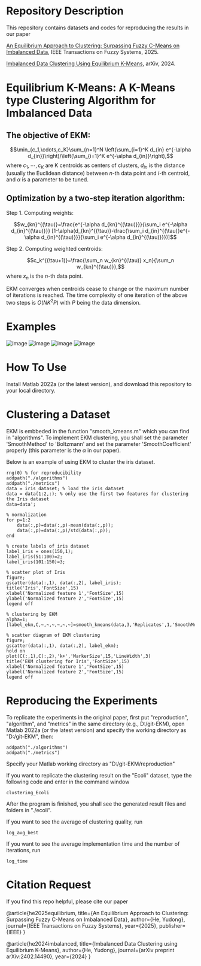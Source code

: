 # Repository Description
This repository contains datasets and codes for reproducing the results in our paper 

[An Equilibrium Approach to Clustering: Surpassing Fuzzy C-Means on Imbalanced Data](https://ieeexplore.ieee.org/abstract/document/11098663?casa_token=nU3bzhglXaoAAAAA:y8OxfWenI9VPh9ZxYtv3f_m81P0REdr0Dba-8M-o44u7kN4wOj-kGzLa_YdkJm_3k1AYB6mt), IEEE Transactions on Fuzzy Systems, 2025.

[Imbalanced Data Clustering Using Equilibrium K-Means](https://arxiv.org/abs/2402.14490v3), arXiv, 2024.

# Equilibrium K-Means: A K-Means type Clustering Algorithm for Imbalanced Data
## The objective of EKM:

$$\min_{c_1,\cdots,c_K}\sum_{n=1}^N \left(\sum_{i=1}^K d_{in} e^{-\alpha d_{in}}\right)/\left(\sum_{i=1}^K e^{-\alpha d_{in}}\right),$$
where $c_1,\cdots,c_K$ are K centroids as centers of clusters, $d_{in}$ is the distance (usually the Euclidean distance) between $n$-th data point and $i$-th centroid, and $\alpha$ is a parameter to be tuned.

## Optimization by a two-step iteration algorithm:

Step 1. Computing weights:

$$w_{kn}^{(\tau)}=\frac{e^{-\alpha d_{kn}^{(\tau)}}}{\sum_i e^{-\alpha d_{in}^{(\tau)}}} [1-\alpha(d_{kn}^{(\tau)}-\frac{\sum_i d_{in}^{(\tau)}e^{-\alpha d_{in}^{(\tau)}}}{\sum_i e^{-\alpha d_{in}^{(\tau)}}})]$$

Step 2. Computing weighted centroids:

$$c_k^{(\tau+1)}=\frac{\sum_n w_{kn}^{(\tau)} x_n}{\sum_n w_{kn}^{(\tau)}},$$
where $x_n$ is the $n$-th data point.

EKM converges when centroids cease to change or the maximum number of iterations is reached. The time complexity of one iteration of the above two steps is $O(NK^2P)$ with $P$ being the data dimension.

# Examples
![image](https://github.com/ydcnanhe/Imbalanced-Data-Clustering-using-Equilibrium-K-Means/assets/52923246/8798b7d4-6935-457a-b926-d5118899b9f7)
![image](https://github.com/ydcnanhe/Imbalanced-Data-Clustering-using-Equilibrium-K-Means/assets/52923246/f62bf735-0936-4f6a-9bc9-72b4c7115c8a)
![image](https://github.com/ydcnanhe/Imbalanced-Data-Clustering-using-Equilibrium-K-Means/assets/52923246/9ac03f80-d7d6-4a84-b2b9-f90bfc78259c)
![image](https://github.com/ydcnanhe/Imbalanced-Data-Clustering-using-Equilibrium-K-Means/assets/52923246/552dccda-5f80-4810-a258-fbd56f4ea041)

# How To Use
Install Matlab 2022a (or the latest version), and download this repository to your local directory.

# Clustering a Dataset
EKM is embbeded in the function "smooth_kmeans.m" which you can find in "algorithms". To implement EKM clustering, you shall set the parameter 'SmoothMethod' to 'Boltzmann' and set the parameter 'SmoothCoefficient' properly (this parameter is the $\alpha$ in our paper).

Below is an example of using EKM to cluster the iris dataset.

```
rng(0) % for reproducibility
addpath("./algorithms")
addpath("./metrics")
data = iris_dataset; % load the iris dataset
data = data(1:2,:); % only use the first two features for clustering the Iris dataset
data=data';

% normalization
for p=1:2
    data(:,p)=data(:,p)-mean(data(:,p));
    data(:,p)=data(:,p)/std(data(:,p));
end

% create labels of iris dataset
label_iris = ones(150,1);
label_iris(51:100)=2;
label_iris(101:150)=3;

% scatter plot of Iris
figure;
gscatter(data(:,1), data(:,2), label_iris);
title('Iris','FontSize',15)
xlabel('Normalized feature 1','FontSize',15)
ylabel('Normalized feature 2','FontSize',15)
legend off

% clustering by EKM
alpha=1;
[label_ekm,C,~,~,~,~,~,~]=smooth_kmeans(data,3,'Replicates',1,'SmoothMethod','Boltzmann','SmoothCoefficient',alpha);

% scatter diagram of EKM clustering
figure;
gscatter(data(:,1), data(:,2), label_ekm);
hold on
plot(C(:,1),C(:,2),'k+','MarkerSize',15,'LineWidth',3)
title('EKM clustering for Iris','FontSize',15)
xlabel('Normalized feature 1','FontSize',15)
ylabel('Normalized feature 2','FontSize',15)
legend off
```

# Reproducing the Experiments
To replicate the experiments in the original paper, first put "reproduction", "algorithm", and "metrics" in the same directory (e.g., D:/git-EKM), open Matlab 2022a (or the latest version) and specify the working directory  as "D:/git-EKM", then:
```
addpath("./algorithms")
addpath("./metrics")
```

Specify your Matlab working directory as "D:/git-EKM/reproduction"

If you want to replicate the clustering result on the "Ecoli" dataset, type the following code and enter in the command window
```
clustering_Ecoli
```
After the program is finished, you shall see the generated result files and folders in "./ecoli".

If you want to see the average of clustering quality, run
```
log_avg_best
```
If you want to see the average implementation time and the number of iterations, run
```
log_time
```

# Citation Request
If you find this repo helpful, please cite our paper

@article{he2025equilibrium,
  title={An Equilibrium Approach to Clustering: Surpassing Fuzzy C-Means on Imbalanced Data},
  author={He, Yudong},
  journal={IEEE Transactions on Fuzzy Systems},
  year={2025},
  publisher={IEEE}
}

@article{he2024imbalanced,
  title={Imbalanced Data Clustering using Equilibrium K-Means},
  author={He, Yudong},
  journal={arXiv preprint arXiv:2402.14490},
  year={2024}
}

